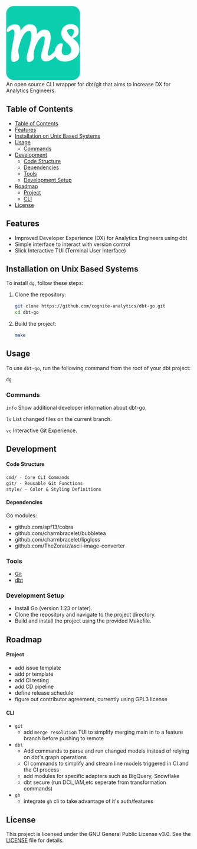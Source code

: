<img src=".img/logo.png" alt="dg" width="200">
<br>
An open source CLI wrapper for dbt/git that aims to increase DX for Analytics Engineers.

## Table of Contents

- [Table of Contents](#table-of-contents)
- [Features](#features)
- [Installation on Unix Based Systems](#installation-on-unix-based-systems)
- [Usage](#usage)
  - [Commands](#commands)
- [Development](#development)
    - [Code Structure](#code-structure)
    - [Dependencies](#dependencies)
  - [Tools](#tools)
  - [Development Setup](#development-setup)
- [Roadmap](#roadmap)
    - [Project](#project)
    - [CLI](#cli)
- [License](#license)

## Features

- Improved Developer Experience (DX) for Analytics Engineers using dbt
- Simple interface to interact with version control
- Slick Interactive TUI (Terminal User Interface)

## Installation on Unix Based Systems

To install `dg`, follow these steps:

1. Clone the repository:
    ```sh
    git clone https://github.com/cognite-analytics/dbt-go.git
    cd dbt-go
    ```

2. Build the project:
    ```sh
    make
    ```

## Usage

To use `dbt-go`, run the following command from the root of your dbt project:
```sh
dg
```

### Commands
`info`
Show additional developer information about dbt-go.

`ls`
List changed files on the current branch.

`vc`
Interactive Git Experience.

## Development

#### Code Structure
```
cmd/ - Core CLI Commands
git/ - Reusable Git Functions
style/ - Color & Styling Definitions
```

#### Dependencies

Go modules:

 - github.com/spf13/cobra
 - github.com/charmbracelet/bubbletea
 - github.com/charmbracelet/lipgloss
 - github.com/TheZoraiz/ascii-image-converter

### Tools
 - [Git](https://github.com/git/git)
 - [dbt](https://github.com/dbt-labs/dbt-core)

### Development Setup
- Install Go (version 1.23 or later).
- Clone the repository and navigate to the project directory.
- Build and install the project using the provided Makefile.

## Roadmap

#### Project

- add issue template
- add pr template
- add CI testing
- add CD pipeline
- define release schedule
- figure out contributor agreement, currently using GPL3 license


#### CLI
- `git`
  - add `merge resolution` TUI to simplify merging main in to a feature branch before pushing to remote
- `dbt`
    - Add commands to parse and run changed models instead of relying on dbt's graph operations
    - CI commands to simplify and stream line models triggered in CI and the CI process
    - add modules for specific adapters such as BigQuery, Snowflake
    - dbt secure (run DCL,IAM,etc seperate from transformation commands)
- `gh`
  - integrate `gh` cli to take advantage of it's auth/features

## License
This project is licensed under the GNU General Public License v3.0. See the [LICENSE](LICENSE) file for details.
